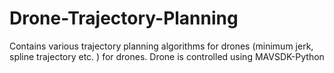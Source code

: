 # Drone-Trajectory-Planning
Contains various trajectory planning algorithms for drones (minimum jerk, spline trajectory etc. ) for drones. Drone is controlled using MAVSDK-Python
